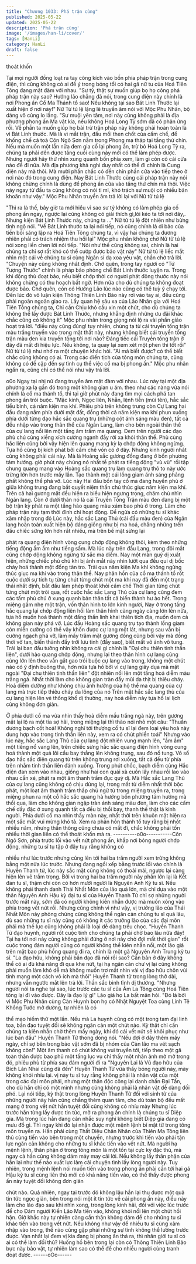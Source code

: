 ```yaml
---
title: "Chương 1033: Phá trận cùng"
published: 2025-05-22
updated: 2025-05-22
description: 'Phá trận cùng'
image: '/images/han-li/cover/'
tags: [HanLi]
category: HanLi
draft: false
---
```


thoát khốn

Tại mọi người đồng loạt ra tay công kích vào bốn phía pháp trận
trong cung điện, thì cũng không có ai để ý trong bóng tối có hai gã
nữ tu của Hoá Tiên Tông đang mật đàm với nhau.
"Sư tỷ, thật sự muốn giúp bọ họ công phá pháp trận này sao?
Hướng lão chẳng đã nói, trong cung điện này chính là nơi Phong
ấn Cổ Ma Thánh tổ sao! Nếu không tại sao Bát Linh Thước lại
xuất hiện ở nơi này!" Nữ Tử tú lệ lặng lẽ truyền âm nói với Mộc
Phu Nhân, bộ dáng vô cùng lo lắng.
"Sư muội yên tâm, nơi này cũng không phải là địa phương phong
ấn Ma vật kia, nếu không Hoá Long Tỳ sớm đã có phản ứng rồi.
Về phần ta muốn giúp họ bài trừ trận pháp này không phải hoàn
toàn là vì Bát Linh thước. Mà là vì mắt trận, đầu mối then chốt của
cấm chế, để khống chế cả toà Côn Ngô Sơn nằm trong Phong ma
tháp tại tầng thứ chín.
Nếu mà muốn một lần nữa đem gia cố lại phong ấn, trừ bỏ Hoá
Long Tỳ ra, chúng ta phải đến được tầng cuối cùng này mới có
thể làm phép được. Nhưng ngươi hãy thử nhìn xung quanh bốn
phía xem, làm gì còn có cái cửa nào để đi nữa.
Mà địa phương khả nghi duy nhất có thể đi chính là Cung điện
này mà thôi. Mà mười phần chắc có đến chín phần cửa vào tiếp
theo ở nơi nào đó trong cung điện. Nay Bát Linh Thước cùng cái
pháp trận này nói không chừng chính là dùng để phong ấn cửa
vào tầng thứ chín mà thôi. Việc này ngay từ đầu ta cũng không có
nói tỉ mỉ, khó trách sư muội có nhiều băn khoăn như vậy." Mộc
Phu Nhân truyền âm trả lời lại với Nữ tử tú lệ

"Thì ra là thế, bây giờ ta mới hiểu vì sao sư tỷ không có làm phép
gia cố phong ấn ngay, ngược lại cũng không có giải thích gì,lôi
kéo ta tới nơi đây,. Nhưng kiện Bát Linh Thước này, chúng ta …"
Nữ tử tú lệ đột nhiên như bừng tỉnh ngộ nói.
"Về Bát Linh thước ta lại nói tiếp, nó cũng chính là di bảo của tiền
bối sáng lập ra Hoá Tiên Tông chúng ta, vì vậy hai chúng ta
đương nhiên phải có trách nhiệm thu hồi lại" Mộc phu nhân không
chờ Nữ tử tú lệ nói xong liền chen lời nói tiếp.
"Nói như thế cũng không sai, chính là hai chúng ta chỉ sợ rất khó
có thể cướp được bảo vật này" Nữ tử tú lệ liếc mắt nhìn một cái
về chúng tu sĩ cùng Ngân sí dạ xoa yêu vật, chần chờ trả lời.
"Chuyện này cũng không nhất định. Chớ quên, trong tay ngươi có
"Tứ Tượng Thước" chính là pháp bảo phỏng chế Bát Linh thước
luyện ra. Trong khi động thủ đoạt bảo, nếu biết chớp thời cơ ngươi
phát động thước này nói không chừng có thu hoạch bất ngờ.
Hơn nữa cho dù chúng ta không đoạt được bảo. Chớ quên, còn
có Hướng Lão lúc nào cũng có thể tuỳ ý chạy tới. Đến lúc đó vô
luận kiện Thông Thiên Linh Bảo này rơi vào tay ai, đều cũng phải
ngoãn ngoãn giao ra. Lấy quan hệ sâu xa của Lão Nhân gia với
Hoá Tiên Tông chúng ta, Chỉ cần Chịu khó cầu xin một chút, cho
dù chúng ta không thể lấy được Bát Linh Thước, nhưng khẳng
định những ưu đãi khác chắc cũng có không ít" Mộc phu nhân
trong giọng nói lộ ra vài phần giảo hoạt trả lời.
"điều này cũng đúng! tuy nhiên, chúng ta từ cái truyền tống trận
màu trắng truyền vào trong mật thất này, nhưng không biết cái
truyền tống trận màu đen kia truyền tống tới nơi nào? Đáng tiếc
cái Truyền tống trận ở đây đã mất đi hiệu lực. Nếu không, ta quay
lại xem xét một phen thì tốt rồi" Nữ tử tú lệ như nhớ ra một
chuyện khác hỏi.
"Ai mà biết được? có thể biết chắc cũng không có ai. Trong các
điển tịch của tông môn chúng ta, cũng không có đề cập đến sự
tình cụ thể việc cổ ma bị phong ấn." Mộc phu nhân ngẩn ra, cũng
chỉ có thể nói như vậy trả lời.

o0o
Ngay tại nhị nữ đang truyền âm mật đàm với nhau. Lúc này tại
một địa phương xa lạ gần đó trong một không gian u ám. theo
như các nàng vừa nói chính là cổ ma thánh tổ, thì tại giờ phút này
đang tìm mọi cách phá tan phong ấn trói buộc.
"Mặc kính, Ngọc liên, Nhẫn, lệnh tiễn (mũi tên), hắc sắc tiểu bình,
cả năm kiện ma khí. Phiêu phù trên không trung còn Cự Lang hai
đầu đang nằm phía dưới mặt đất, đồng thời cả năm kiện ma khí
phun xuống phía dưới từng đạo hắc sắc quang trụ (những cột ánh
sáng màu đen), tất cả đều nhập vào trong thân thể của Ngân
Lang, làm cho bên ngoài thân thể của cự lang nổi lên một tầng âm
trầm ma quang. Đem trên người các đạo phù chú cùng xiềng xích
cường ngạnh đẩy rời xa khỏi thân thể.
Phù cùng hắc liên cũng bởi vậy hiện lên quang mang kỳ lạ chớp
động không ngừng. Tựa hồ cũng bị kích phát bởi cấm chế vốn có
ở đây.
Nhưng kinh người nhất cũng không phải cái này. Mà là Hoàng sắc
gương đồng đang ở bốn phương tám hướng. giờ phút này chúng
nó nhất tề phát ra tiếng động "vù.vù" rồi tập chung quang mang
vào Hoàng sắc quang trụ làm quang trụ thô to này ước trừng lớn
hơn trước mấy lần. Tạo thành một cái lồng giam ánh sáng phảng
phất không thể phá vỡ.
Lúc này Hai đầu bốn tay cổ ma đang huyền phù ở giữa không
trung đang bắt quyết niệm thần chú thúc giục năm kiện ma khí.
Trên cả hai gương mặt đều hiện ra biểu hiện ngưng trọng, chăm
chú nhìn Ngân lang.
Còn ở dưới thân nó là cái Truyền Tống Trận màu đen đang bị một
bộ trận kỳ phát ra một tầng hào quang màu xám bao phủ ở trong.
Làm cho pháp trận này tạm thời đình chỉ hoạt động. Để ngừa có
những tu sĩ khác xâm nhập trong đó
Lúc này, hắc sắc Lang Thủ (cái đầu màu đen) của Ngân lang
hoàn toàn xuất hiện bộ dáng giống như bị ma hoá, chẳng những
trên đầu chiếc sừng lớn hơn rất nhiều, mà trên bề mặt sừng lại

phát ra quang điện hình vòng cung chớp động không thôi, kèm
theo những tiếng động ầm ầm như tiếng sấm. Mà lúc này trên đầu
Lang, trong đôi mắt cũng chớp động không ngừng tử sắc ma
diễm. Nay một màn quỷ dị xuất hiện, những chiếc phù chú khi bị
ánh mắt này nhìn lướt qua đều quỉ dị bốc cháy hoá thành một
đống tàn tro.
Trải qua năm kiện Ma khí không ngừng thúc giục ma khí vào trong
thân thể. Nay phân hồn của cổ ma thánh tổ rốt cuộc dưới sự tích
tụ từng chút từng chút một ma khí nay đã đến một trạng thái nhất
định, bắt đầu làm phép thoát khỏi cấm chế
Thời gian từng chút từng chút một trôi qua, rốt cuộc hắc sắc Lang
Thủ của cự lang cũng đem các tấm phù chú ở xung quanh bản
thân tất cả biến thành hư ảo hết. Trong miệng gầm nhẹ một trận,
vốn thân hình to lớn kinh người, Nay ở trong tầng hắc quang lại
chớp động liên hồi làm thân hình càng ngày càng lớn lên nữa, tựa
hồ muốn hoá thành một đấng thần linh khai thiên tích địa, muốn
đem cả không gian này phá vỡ.
Lúc đầu Hoàng sắc quang trụ tạo thành lồng giam còn miễn
cưỡng có thể vây khốn được cự lang một lát, nhưng sau vẫn bị
cường ngạch phá vỡ, làm mấy trăm mặt gương đồng cũng bởi vậy
mà đồng thời vỡ tan, biến thành đầy trời lưu tinh (đầy sao), biết
mất vô ảnh vô tung.
Trái lại ban đầu tưởng nhìn không ra cái gì chính là "Đại chu thiên
tinh thần liên", dưới hào quang chớp động, nhưng lại theo thân
hình cự lang cũng cùng lớn lên theo vẫn gắt gao trói buộc cự lang
vào trong, không một chút nào có ý định buông tha, hơn nữa tựa
hồ bởi vì cự lang giãy dụa mà mặt ngoài "Đại chu thiên tinh thần
liên" đột nhiên nổi lên một tầng hoả diễm màu trắng ngà.
Nhất thời làm cho không gian tràn đầy mùi da thịt bị thiêu cháy.
Hoả diễm dường như không chịu ảnh hưởng của hộ thể ma
quang của cự lang mà trực tiếp thiêu cháy da lông của nó
Trên mặt hắc sắc lang thủ của cự lang hiện lên vẻ thống khổ dị
thường, nay hoả diễm này tựa hồ lai lịch cũng không đơn giản.

Ở phía dưới cổ ma vừa nhìn thấy hoả diễm mầu trắng ngà này,
trên gương mặt lại lộ ra một tia sợ hãi, trong miệng lại thì thào nói
nhỏ một câu:
"Thuần dương bạch cốt hoả! Không nghĩ tới thượng cổ tu sĩ lại
đem loại yêu hoả này dung hợp vào trong tinh thần liên này, xem
ra có chút phiền toái"
Nhưng vào lúc này, hắc sắc Lang Thủ của cự lang đột nhiên vung
mạnh lên, "ầm ầm" một tiếng nổ vang lên, trên chiếc sừng hắc
sắc quang điện hình vòng cung hoá thành một quả lôi cầu bay
thẳng lên không trung, sau đó nổ tung.
Vô số đạo hắc sắc điện quang từ trên không trung rơi xuống, tất
cả đều từ phía trên nhằm tinh thần liên đánh xuống.
Trong phút chốc, bạch diễm cùng Hắc điện đan xem vào nhau,
giống như hai con quái xà cuốn lấy nhau rồi lao vào nhau cắn xé,
phát ra một âm thanh trầm đục quỷ dị.
Mà Hắc sắc Lang Thủ của cự lang cũng không có chịu dừng lại,
trong mắt tử diễm nhất thời bộc phát, một loạt âm thanh trầm thấp
chú ngữ từ trong miệng truyền ra, trong miệng phun ra một cỗ hắc
sắc quang hà hướng bốn phương tám hướng mà thổi qua, làm
cho không gian ngập tràn ánh sáng màu đen, làm cho các cấm
chế dầy đặc ở xung quanh tất cả đều bị thổi bay, thanh thế thật là
kinh người.
Phía dưới cổ ma nhìn thấy màn này, nhất thời trên khuôn mặt hiện
ra một sắc mắt vui mừng khó tả.
Xem ra phân hồn thánh tổ tuy rằng bị nhốt nhiều năm, nhưng thần
thông cũng chưa có mất đi, chắc không phải tốn nhiều thời gian
liền có thể thoát khốn mà ra.
----------o0o-----------Côn Ngô Sơn, phía trước lối vào vết nứt phong ấn, khắp nơi bóng
người chớp động, những tu sĩ tụ tập ở đây tuy rằng không có

nhiều như lúc trước nhưng cũng lên tới hai ba trăm người xem
trừng không bằng một nửa lúc trước.
Nhưng đang ngồi xếp bằng trước lối vào chính là Huyền Thanh
tử, lúc này sắc mặt cũng không có thoải mái, ngược lại càng hiện
lên vẻ trầm trọng.
Bởi vì trong hai ba trăm người này phần lớn lại là Kết đan tu sĩ,
thậm chí còn có hơn mười người là Nguyên Anh Kỳ tu sĩ.
Nếu không phải thanh danh Thái Nhất Môn của lão quá lớn, mà
chỉ dựa vào một thân Nguyên Anh Hậu kỳ đại tu sĩ của Huyền
Thanh Tử chỉ sợ những người trước mắt này, sớm đã có người
không kiên nhẫn được mà muốn xông vào phía trong vết nứt rồi.
Nhưng cũng chính vì như vậy, vị trưởng lão của Thái Nhất Môn
này phỏng chừng cũng không thể ngăn cản chúng tu sĩ quá lâu,
dù sao những tu sĩ này cũng có không ít các trưởng lão của các
đại môn phái mà thế lực cũng không phải là loại dễ dàng trêu
chọc.
"Huyền Thanh Tử đạo huynh, ngươi rốt cuộc tính cho chúng ta
phải chờ bao lâu nữa đây! Tại hạ tới nơi này cũng không phải
đứng ở nơi này chờ đợi mất thời gian" rốt cuộc trong đám người
cũng có người không thể kiên nhẫn nổi, một lão giả trên mặt bao
phủ hồng quang đi ra, chính là một gã Nguyên Anh Trung kỳ tu sĩ.
"La đạo hữu, không phải bần đạo đã nói rồi sao? Căn bản ở đây
không thể có ai đủ khả năng đi qua khe nứt, tại hạ ngăn cản chư
vị lại cũng không phải muốn làm khó dễ mà không muốn trơ mắt
nhìn vài vị đạo hữu chôn vùi tính mạng một cách vô ích mà thôi"
Huyền Thanh tử trong lòng thở dài, nhưng vẫn ngước mắt lên trả
lời. Thần sắc bình tĩnh dị thường.
"Nhưng ngươi nói ta nghe tại sao, lúc trước các tu sĩ của Âm La
Tông cùng Hoá Tiên tông lại đi vào được. Đây là đạo lý gì" Lão
giả họ La bất mãn hỏi.
"Đó là bởi vì Mộc Phu Nhân cùng Càn Huynh bọn họ có Nhật
Nguyệt Toa cùng Linh Tê Khổng Tước mở đường, tự nhiên là có

thể mạo hiểm thử một lần. Nếu mà La huynh cũng có một trong
tam đại linh toa, bần đạo tuyệt đối sẽ không ngăn cản một chút
nào. Kỳ thật chỉ cần chúng ta kiên nhẫn chờ thêm mấy ngày, khi
đó cái vết nứt sẽ khôi phục như lúc ban đầu" Huyền Thanh Tử
thong dong nói.
"Nếu đợi ở đây thêm mấy ngày, chỉ sợ bên trong bảo vật sớm đã
bị nhóm của Càn lão ma vét sạch không còn!" Một âm thanh có
chút không vui truyền tới, tiếp theo một gã toàn thân được bao
phủ một tầng lục vụ chỉ thấy một nhân ảnh mờ mờ trong đó, phiêu
phù từ phía sau đám người đi ra
"Nguyên Lai là Vũ đạo hữu của Bích Lân Nhai cũng đã đến"
Huyền Thanh Tử vừa thấy bóng người này, mày không khỏi nhíu
lại. vị này tu sĩ tuy rằng không phải là nhân vật của một trong các
đại môn phái, nhưng một thân độc công lại danh chấn Đại Tấn,
cho dù hắn chỉ có một mình nhưng cũng không phải là nhân vật
dễ dàng đối phó.
Lại nói tiếp, kỳ thật trong lòng Huyền Thanh Tử đối với sinh tử
của những người này hắn cũng chẳng thèm quan tâm, cho dù
toàn bộ đều mất mạng ở trong vết nứt hắn tuyệt đối cũng không
có nhíu mày
Nhưng lúc trước hắn từng lấy được tin tức, mở ra phong ấn chính
là chúng tu sĩ Diệp gia. Mà trong lúc hắn đang cân nhắc suy nghĩ
không biết Diệp gia đang có mưu đồ gì. Thì ngay khi đó lại nhận
được một mệnh lệnh bí mật từ trong tông môn truyền ra. Hắn phải
cùng Thất Diệu Chân Nhân của Thiên Ma Tông liên thủ cùng tiến
vào bên trong một chuyến, nhưng trước khi tiến vào phải tận lực
ngăn cản không cho những tu sĩ khác tiến vào vết nứt.
Mà người hạ mệnh lệnh, thân phận ở trong tông môn là một tồn
tại cực kỳ đặc thù, mà ngay cả hắn cũng không dám mảy may cãi
lời. Nếu không lấy thân phận của hắn lại như thế nào xuất lực làm
cái chuyện tình lấy lòng người này.
Tuy nhiên, trong mệnh lệnh nói muốn tiến vào trong phong ấn
phải cần tới hai gã Hậu kỳ tu sĩ cùng liên thủ mới có khả năng tiến
vào, có thể thấy được phong ấn này tuyệt đối không đơn giản

chút nào.
Quả nhiên, ngay tại trước đó không lâu hắn lại thu được một quả
tin tức ngọc giản, bên trong nói một ít tin tức về cái phong ấn này,
điều này làm cho lão đạo sau khi nhìn xong, trong lòng kinh hãi,
đối với việc lúc trước để cho Đám người Kiền Lão Ma tiến vào,
không khỏi nổi lên một chút hối hận.
Giờ khắc này tự nhiên càng cẩn thận không dám để cho những tu
sĩ khác tiến vào trong vết nứt.
Nếu không như vậy để nhiều tu sĩ cùng xâm nhập vào trong, thế
nào cũng gặp phải những sự tình không thể lường trước được.
Vạn nhất lại đem vị kia đang bị phong ấn thả ra, thì nhân giới tu sĩ
có ai có thể làm đối thủ? Huống hồ bên trong lại còn có Thông
Thiên Linh Bảo bực này bảo vật, tự nhiên làm sao có thể để cho
nhiều người cùng tranh đoạt được.
------oOo------
